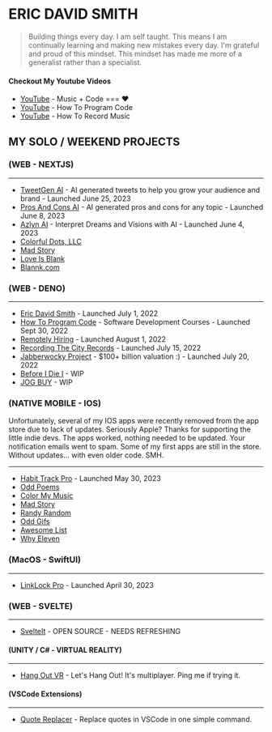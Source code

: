# ERIC DAVID SMITH

> Building things every day. I am self taught. This means I am continually learning and making new mistakes every day. I'm grateful and proud of this mindset. This mindset has made me more of a generalist rather than a specialist. 

<!--
### My GitHub Stats
<div>
<img align="center" width="49%" src="https://github-readme-streak-stats.herokuapp.com/?user=erictherobot&" alt="erictherobot" />
<img align="center" width="49%"  src="https://github-readme-stats.vercel.app/api?username=erictherobot&show_icons=true&locale=en" alt="erictherobot" />
</div>
-->

#### Checkout My Youtube Videos

- [YouTube](https://www.youtube.com/ericdavidsmith) - Music + Code === ❤️
- [YouTube](https://www.youtube.com/c/howtoprogramcode) - How To Program Code
- [YouTube](https://www.youtube.com/c/howtorecordmusic) - How To Record Music

## MY SOLO / WEEKEND PROJECTS

### (WEB - NEXTJS)

----

- [TweetGen AI](http://www.tweetgenai.com) - AI generated tweets to help you grow your audience and brand - Launched June 25, 2023 
- [Pros And Cons AI](http://www.prosandconsai.com) - AI generated pros and cons for any topic - Launched June 8, 2023 
- [Azlyn AI](http://azlynai.com) - Interpret Dreams and Visions with AI - Launched June 4, 2023 
- [Colorful Dots, LLC](http://colorfuldots.com)
- [Mad Story](http://madstory.com)
- [Love Is Blank](http://loveisblank.com)
- [Blannk.com](http://blannk.com)

### (WEB - DENO)

----
- [Eric David Smith](http://ericdavidsmith.com) - Launched July 1, 2022
- [How To Program Code](https://howtoprogramcode.com) - Software Development Courses - Launched Sept 30, 2022
- [Remotely Hiring](http://remotelyhiring.com) - Launched August 1, 2022
- [Recording The City Records](https://recordingthecity.com) - Launched July 15, 2022
- [Jabberwocky Project](https://jabberwockyproject.com) - $100+ billion valuation :) - Launched July 20, 2022
- [Before I Die I](https://beforeidiei.com) - WIP
- [JOG BUY](https://jogbuy.com) - WIP

### (NATIVE MOBILE - IOS) 

Unfortunately, several of my IOS apps were recently removed from the app store due to lack of updates. Seriously Apple? Thanks for supporting the little indie devs. The apps worked, nothing needed to be updated. Your notification emails went to spam. Some of my first apps are still in the store. Without updates... with even older code. SMH. 

----
- [Habit Track Pro](https://apps.apple.com/us/app/habit-track-pro/id6449471898) - Launched May 30, 2023
- [Odd Poems](https://apps.apple.com/us/app/odd-poems/id1419205545)
- [Color My Music](https://apps.apple.com/us/app/color-my-music/id1330987072)
- [Mad Story](https://apps.apple.com/us/app/mad-story/id1433966606)
- [Randy Random](https://apps.apple.com/us/app/randy-random/id1291800782)
- [Odd Gifs](https://apps.apple.com/us/app/odd-gifs/id1422519130)
- [Awesome List](https://apps.apple.com/us/app/awesome-list/id1318781522)
- [Why Eleven](https://apps.apple.com/us/app/whyeleven/id1234009359)

### (MacOS - SwiftUI)

----

- [LinkLock Pro](https://apps.apple.com/app/linklock-pro/id6448488822) - Launched April 30, 2023


### (WEB - SVELTE)

----

- [SvelteIt](http://docs.svelteit.dev) - OPEN SOURCE - NEEDS REFRESHING

#### (UNITY / C# - VIRTUAL REALITY)

----- 

- [Hang Out VR](https://sidequestvr.com/app/1391) - Let's Hang Out! It's multiplayer. Ping me if trying it.


#### (VSCode Extensions)

----- 

- [Quote Replacer](https://marketplace.visualstudio.com/items?itemName=EricDavidSmith.quotereplacer) - Replace quotes in VSCode in one simple command.
